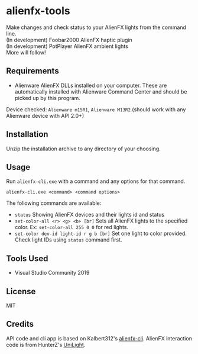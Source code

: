 # alienfx-tools
Make changes and check status to your AlienFX lights from the command line.
<br>(In development) Foobar2000 AlienFX haptic plugin
<br>(In development) PotPlayer AlienFX ambient lights
<br>More will follow!

## Requirements
- Alienware AlienFX DLLs installed on your computer. These are automatically installed with Alienware Command Center and 
should be picked up by this program.

Device checked: `Alienware m15R1`, `Alienware M13R2` (should work with any Alienware device with API 2.0+)

## Installation
Unzip the installation archive to any directory of your choosing.

## Usage
Run `alienfx-cli.exe` with a command and any options for that command. 
```
alienfx-cli.exe <command> <command options>
```
The following commands are available:
- `status` Showing AlienFX devices and their lights id and status
- `set-color-all <r> <g> <b> [br]` Sets all AlienFX lights to the specified color. Ex: `set-color-all 255 0 0` for red lights.
- `set-color dev-id light-id r g b [br]` Set one light to color provided. Check light IDs using `status` command first.

## Tools Used
* Visual Studio Community 2019

## License
MIT

## Credits
API code and cli app is based on Kalbert312's [alienfx-cli](https://github.com/kalbert312/alienfx-cli).
AlienFX interaction code is from HunterZ's [UniLight](https://github.com/HunterZ/UniLight).
